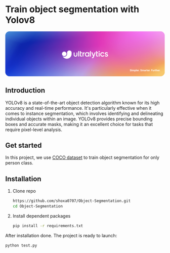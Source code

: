 # Train object segmentation with Yolov8

<img src="yolo.png">

## Introduction

YOLOv8 is a state-of-the-art object detection algorithm known for its high accuracy and real-time performance. It's particularly effective when it comes to instance segmentation, which involves identifying and delineating individual objects within an image. YOLOv8 provides precise bounding boxes and accurate masks, making it an excellent choice for tasks that require pixel-level analysis.

## Get started

In this project, we use [COCO dataset](http://deltalab.iitk.ac.in/index.php?n=Main.MSCOCO2014Dataset) to train object segmentation for only person class.

## Installation

1. Clone repo

   ```bash
   https://github.com/shoxa0707/Object-Segmentation.git
   cd Object-Segmentation
   ```

2. Install dependent packages

   ```bash
   pip install -r requirements.txt
   ```

After installation done. The project is ready to launch:

```bash
python test.py
```
